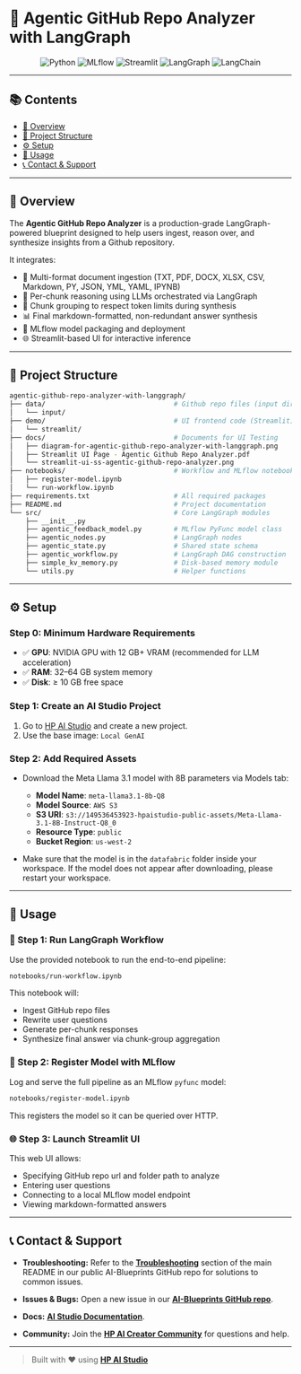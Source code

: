 # 🤖 Agentic GitHub Repo Analyzer with LangGraph

<div align="center">

![Python](https://img.shields.io/badge/Python-3.11+-blue.svg?logo=python)
![MLflow](https://img.shields.io/badge/MLflow-Model_Deployment-orange.svg?logo=mlflow)
![Streamlit](https://img.shields.io/badge/Streamlit-Frontend_App-ff4b4b.svg?logo=streamlit)
![LangGraph](https://img.shields.io/badge/LangGraph-Agentic_Workflow-blue.svg?logo=langchain)
![LangChain](https://img.shields.io/badge/LangChain-LLM_Orchestration-lightgreen.svg?logo=langchain)

</div>

---

## 📚 Contents

* [🧠 Overview](#🧠-overview)
* [📁 Project Structure](#📁-project-structure)
* [⚙️ Setup](#⚙️-setup)
* [🚀 Usage](#🚀-usage)
* [📞 Contact & Support](#📞-contact--support)

---

## 🧠 Overview

The **Agentic GitHub Repo Analyzer** is a production-grade LangGraph-powered blueprint designed to help users ingest, reason over, and synthesize insights from a Github repository.

It integrates:

* 📄 Multi-format document ingestion (TXT, PDF, DOCX, XLSX, CSV, Markdown, PY, JSON, YML, YAML, IPYNB)
* 🧠 Per-chunk reasoning using LLMs orchestrated via LangGraph
* 🧬 Chunk grouping to respect token limits during synthesis
* 📊 Final markdown-formatted, non-redundant answer synthesis
* 🧪 MLflow model packaging and deployment
* 🌐 Streamlit-based UI for interactive inference

---

## 📁 Project Structure

```bash
agentic-github-repo-analyzer-with-langgraph/
├── data/                                # Github repo files (input directory)
│   └── input/
├── demo/                                # UI frontend code (Streamlit)
│   └── streamlit/
├── docs/                                # Documents for UI Testing
│   ├── diagram-for-agentic-github-repo-analyzer-with-langgraph.png
│   ├── Streamlit UI Page - Agentic Github Repo Analyzer.pdf
│   └── streamlit-ui-ss-agentic-github-repo-analyzer.png
├── notebooks/                           # Workflow and MLflow notebooks
│   ├── register-model.ipynb
│   └── run-workflow.ipynb
├── requirements.txt                     # All required packages
├── README.md                            # Project documentation
└── src/                                 # Core LangGraph modules
    ├── __init__.py
    ├── agentic_feedback_model.py        # MLflow PyFunc model class
    ├── agentic_nodes.py                 # LangGraph nodes
    ├── agentic_state.py                 # Shared state schema
    ├── agentic_workflow.py              # LangGraph DAG construction
    ├── simple_kv_memory.py              # Disk-based memory module
    └── utils.py                         # Helper functions
```

---

## ⚙️ Setup

### Step 0: Minimum Hardware Requirements

* ✅ **GPU**: NVIDIA GPU with 12 GB+ VRAM (recommended for LLM acceleration)
* ✅ **RAM**: 32–64 GB system memory
* ✅ **Disk**: ≥ 10 GB free space

### Step 1: Create an AI Studio Project

1. Go to [HP AI Studio](https://hp.com/ai-studio) and create a new project.
2. Use the base image: `Local GenAI`

### Step 2: Add Required Assets

- Download the Meta Llama 3.1 model with 8B parameters via Models tab:

  - **Model Name**: `meta-llama3.1-8b-Q8`
  - **Model Source**: `AWS S3`
  - **S3 URI**: `s3://149536453923-hpaistudio-public-assets/Meta-Llama-3.1-8B-Instruct-Q8_0`
  - **Resource Type**: `public`
  - **Bucket Region**: `us-west-2`

- Make sure that the model is in the `datafabric` folder inside your workspace. If the model does not appear after downloading, please restart your workspace.

---

## 🚀 Usage

### 🧪 Step 1: Run LangGraph Workflow

Use the provided notebook to run the end-to-end pipeline:

```bash
notebooks/run-workflow.ipynb
```

This notebook will:

* Ingest GitHub repo files
* Rewrite user questions
* Generate per-chunk responses
* Synthesize final answer via chunk-group aggregation

### 🧠 Step 2: Register Model with MLflow

Log and serve the full pipeline as an MLflow `pyfunc` model:

```bash
notebooks/register-model.ipynb
```

This registers the model so it can be queried over HTTP.

### 🌐 Step 3: Launch Streamlit UI

This web UI allows:

* Specifying GitHub repo url and folder path to analyze
* Entering user questions
* Connecting to a local MLflow model endpoint
* Viewing markdown-formatted answers


---

## 📞 Contact & Support

  - **Troubleshooting:** Refer to the [**Troubleshooting**](https://github.com/HPInc/AI-Blueprints/tree/main?tab=readme-ov-file#troubleshooting) section of the main README in our public AI-Blueprints GitHub repo for solutions to common issues.

  - **Issues & Bugs:** Open a new issue in our [**AI-Blueprints GitHub repo**](https://github.com/HPInc/AI-Blueprints).

  - **Docs:** [**AI Studio Documentation**](https://zdocs.datascience.hp.com/docs/aistudio/overview).

  - **Community:** Join the [**HP AI Creator Community**](https://community.datascience.hp.com/) for questions and help.

---

> Built with ❤️ using [**HP AI Studio**](https://hp.com/ai-studio)
